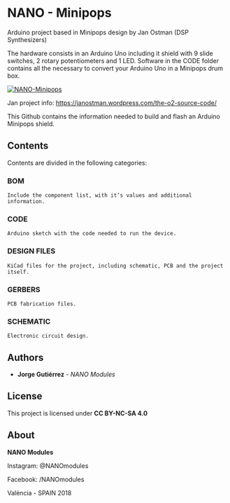 # NANO - Minipops

Arduino project based in Minipops design by Jan Ostman (DSP Synthesizers) 

The hardware consists in an Arduino Uno including it shield with 9 slide switches, 2 rotary potentiometers and 1 LED. 
Software in the CODE folder contains all the necessary to convert your Arduino Uno in a Minipops drum box.

[![NANO-Minipops](https://scontent-mad1-1.cdninstagram.com/vp/f786fe5d43c12c58f34258f1b990012f/5B3926D5/t51.2885-15/e35/28765876_1347273668707595_1284602762360782848_n.jpg)](https://www.youtube.com/watch?v=v7ahzl_3tDo&t=2s "NANO Minipops Presentation")

	
Jan project info: https://janostman.wordpress.com/the-o2-source-code/

This Github contains the information needed to build and flash an Arduino Minipops shield.

## Contents

Contents are divided in the following categories:

### BOM

```
Include the component list, with it’s values and additional information.
```

### CODE

```
Arduino sketch with the code needed to run the device.
```

### DESIGN FILES

```
KiCad files for the project, including schematic, PCB and the project itself.
```

### GERBERS

```
PCB fabrication files.
```

### SCHEMATIC

```
Electronic circuit design.
```

## Authors

* **Jorge Gutiérrez** - *NANO Modules* 

## License

This project is licensed under **CC BY-NC-SA 4.0** 

## About

**NANO Modules**

Instagram: @NANOmodules							

Facebook:  /NANOmodules

València - SPAIN 2018 

